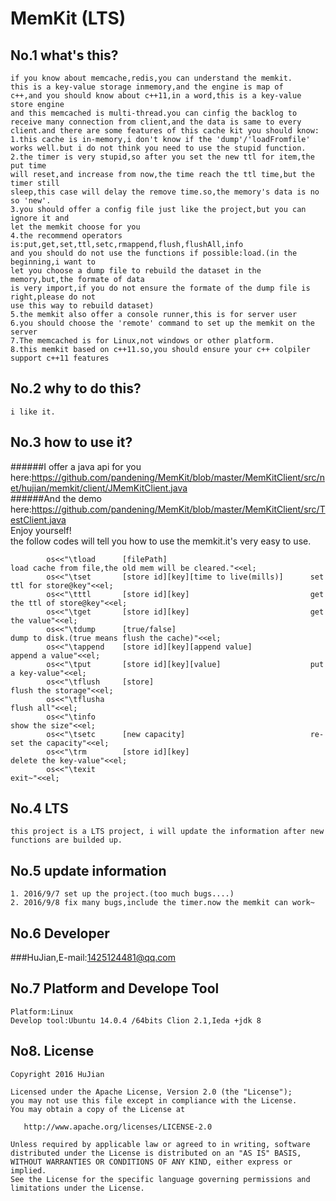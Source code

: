 MemKit (LTS)
===========================
No.1 what's this?
--------------------------
```
if you know about memcache,redis,you can understand the memkit.      
this is a key-value storage inmemory,and the engine is map of 
c++,and you should know about c++11,in a word,this is a key-value 
store engine    
and this memcached is multi-thread.you can cinfig the backlog to    
receive many connection from client,and the data is same to every   
client.and there are some features of this cache kit you should know:   
1.this cache is in-memory,i don't know if the 'dump'/'loadFromfile' 
works well.but i do not think you need to use the stupid function.    
2.the timer is very stupid,so after you set the new ttl for item,the put time   
will reset,and increase from now,the time reach the ttl time,but the timer still  
sleep,this case will delay the remove time.so,the memory's data is no so 'new'. 
3.you should offer a config file just like the project,but you can ignore it and    
let the memkit choose for you   
4.the recommend operators is:put,get,set,ttl,setc,rmappend,flush,flushAll,info    
and you should do not use the functions if possible:load.(in the beginning,i want to    
let you choose a dump file to rebuild the dataset in the memory,but,the formate of data   
is very import,if you do not ensure the formate of the dump file is right,please do not   
use this way to rebuild dataset)    
5.the memkit also offer a console runner,this is for server user    
6.you should choose the 'remote' command to set up the memkit on the server   
7.The memcached is for Linux,not windows or other platform.   
8.this memkit based on c++11.so,you should ensure your c++ colpiler support c++11 features    

```

No.2 why to do this?
-------------------------
```
i like it.  
```

No.3 how to use it?
-------------------------
######I offer a java api for you here:<https://github.com/pandening/MemKit/blob/master/MemKitClient/src/net/hujian/memkit/client/JMemKitClient.java>     
######And the demo here:<https://github.com/pandening/MemKit/blob/master/MemKitClient/src/TestClient.java>      
  Enjoy yourself!       
  the follow codes will tell you how to use the memkit.it's very easy to use.   
```
        os<<"\tload      [filePath]                                load cache from file,the old mem will be cleared."<<el;
        os<<"\tset       [store id][key][time to live(mills)]      set ttl for store@key"<<el;
        os<<"\tttl       [store id][key]                           get the ttl of store@key"<<el;
        os<<"\tget       [store id][key]                           get the value"<<el;
        os<<"\tdump      [true/false]                              dump to disk.(true means flush the cache)"<<el;
        os<<"\tappend    [store id][key][append value]             append a value"<<el;
        os<<"\tput       [store id][key][value]                    put a key-value"<<el;
        os<<"\tflush     [store]                                   flush the storage"<<el;
        os<<"\tflusha                                              flush all"<<el;
        os<<"\tinfo                                                show the size"<<el;
        os<<"\tsetc      [new capacity]                            re-set the capacity"<<el;
        os<<"\trm        [store id][key]                           delete the key-value"<<el;
        os<<"\texit                                                exit~"<<el;

```
No.4 LTS 
--------------------------
```
this project is a LTS project, i will update the information after new  
functions are builded up.     
```
No.5 update information
-------------------------
```
1. 2016/9/7 set up the project.(too much bugs....)      
2. 2016/9/8 fix many bugs,include the timer.now the memkit can work~      
```

No.6 Developer
------------------------
###HuJian,E-mail:<1425124481@qq.com>  

No.7 Platform and Develope Tool
--------------------------------
```
Platform:Linux
Develop tool:Ubuntu 14.0.4 /64bits Clion 2.1,Ieda +jdk 8
```

No8. License
------------------------
```
Copyright 2016 HuJian

Licensed under the Apache License, Version 2.0 (the "License");
you may not use this file except in compliance with the License.
You may obtain a copy of the License at

   http://www.apache.org/licenses/LICENSE-2.0

Unless required by applicable law or agreed to in writing, software
distributed under the License is distributed on an "AS IS" BASIS,
WITHOUT WARRANTIES OR CONDITIONS OF ANY KIND, either express or implied.
See the License for the specific language governing permissions and
limitations under the License.
```
